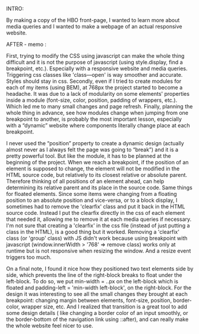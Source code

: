INTRO:

By making a copy of the HBO front-page, I wanted to learn more about media queries and I wanted to make a webpage of an actual responsive website.

AFTER - memo :

First, trying to modify the CSS using javascript can make the whole thing difficult and it is not the purpose of javascript (using style.display, find a breakpoint, etc.). Especially with a responsive website and media queries. Triggering css classes like 'class—open' is way smoother and accurate.
Styles should stay in css.
Secondly, even if I tried to create modules for each of my items (using BEM), at 768px the project started to become a headache. It was due to a lack of modularity on some elements' properties inside a module (font-size, color, position, padding of wrappers, etc.). Which led me to many small changes and page refresh.
Finally, planning the whole thing in advance, see how modules change when jumping from one breakpoint to another, is probably the most important lesson, especially with a “dynamic” website where components literally change place at each breakpoint.

I never used the “position” property to create a dynamic design (actually almost never as I always felt the page was going to “break”) and it is a pretty powerful tool.
But like the module, it has to be planned at the beginning of the project.
When we reach a breakpoint, if the position of an element is supposed to change, the element will not be modified in the HTML source code, but relatively to its closest relative or absolute parent. Therefore thinking of all positions of an element ahead, can help determining its relative parent and its place in the source code.
Same things for floated elements. Since some items were changing from a floating position to an absolute position and vice-versa, or to a block display, I sometimes had to remove the 'clearfix' class and put it back in the HTML source code.
Instead I put the clearfix directly in the css of each element that needed it, allowing me to remove it at each media queries if necessary. I'm not sure that creating a 'clearfix' in the css file (instead of just putting a class in the HTML), is a good thing but it worked.
Removing a 'clearfix' class (or 'group' class) with JS didn't work because using breakpoint with javascript (window.innerWidth > '768' => remove class) works only at runtime but is not responsive when resizing the window. And a resize event triggers too much.

On a final note, I found it nice how they positioned two text elements side by side, which prevents the line of the right-block breaks to float under the left-block. To do so, we put min-width = ..px on the left-block which is floated and padding-left = 'min-width left-block', on the right-block.
For the design it was interesting to see all the small changes they brought at each breakpoint: changing margin between elements, font-size, position, border-color, wrapper size, etc.
And I realized that transition is a great tool to add some design details ( like changing a border color of an input smoothly, or the border-bottom of the navigation link using ::after), and can really make the whole website feel nicer to use.  
